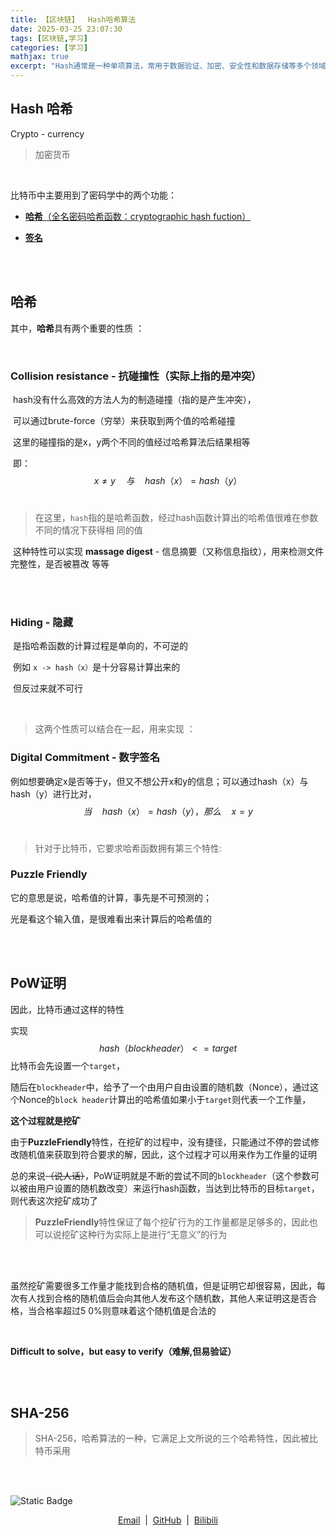 ```yaml
---
title: 【区块链】  Hash哈希算法
date: 2025-03-25 23:07:30
tags: [区块链,学习]
categories: [学习]
mathjax: true
excerpt: "Hash通常是一种单项算法，常用于数据验证、加密、安全性和数据存储等多个领域，是比特币的重要组成部分。"
---
```

## Hash 哈希

Crypto - currency

> 加密货币

  <br>

比特币中主要用到了密码学中的两个功能：

- [**哈希**（全名密码哈希函数：cryptographic hash fuction）](#hash)

- [**签名**]()

<br>

<br>

<a id="hash"></a>

## 哈希

其中，**哈希**具有两个重要的性质 ：

 <br>

### Collision resistance - **抗碰撞性**（实际上指的是冲突）

​	hash没有什么高效的方法人为的制造碰撞（指的是产生冲突），

​	可以通过brute-force（穷举）来获取到两个值的哈希碰撞

​	这里的碰撞指的是x，y两个不同的值经过哈希算法后结果相等

​	即：
<br>
$$
x ≠ y  \quad 与 \quad  hash（x） = hash（y）
$$
<br>
> ​	在这里，`hash`指的是哈希函数，经过hash函数计算出的哈希值很难在参数不同的情况下获得相	同的值

​	这种特性可以实现 **massage digest** - 信息摘要（又称信息指纹），用来检测文件完整性，是否被篡改	等等

 <br>

 <br>

### Hiding - 隐藏

​	是指哈希函数的计算过程是单向的，不可逆的

​	例如 `x -> hash（x）`是十分容易计算出来的

​	但反过来就不可行

 <br>

> 这两个性质可以结合在一起，用来实现 ：
>

### Digital Commitment - 数字签名

例如想要确定x是否等于y，但又不想公开x和y的信息；可以通过hash（x）与 hash（y）进行比对，
<br>
$$
当 \quad hash（x） = hash（y），那么\quad x = y
$$
<br>

> 针对于比特币，它要求哈希函数拥有第三个特性:

### Puzzle Friendly

它的意思是说，哈希值的计算，事先是不可预测的；

光是看这个输入值，是很难看出来计算后的哈希值的

 <br>

 <br>

## PoW证明

因此，比特币通过这样的特性

实现
$$
hash（block header）<= target
$$
比特币会先设置一个`target`，

随后在`blockheader`中，给予了一个由用户自由设置的随机数（Nonce），通过这个Nonce的`block header`计算出的哈希值如果小于`target`则代表一个工作量，

**这个过程就是挖矿**

由于**PuzzleFriendly**特性，在挖矿的过程中，没有捷径，只能通过不停的尝试修改随机值来获取到符合要求的解，因此，这个过程才可以用来作为工作量的证明

总的来说~~（说人话）~~，PoW证明就是不断的尝试不同的`blockheader`（这个参数可以被由用户设置的随机数改变）来运行hash函数，当达到比特币的目标`target`，则代表这次挖矿成功了

>  **PuzzleFriendly**特性保证了每个挖矿行为的工作量都是足够多的，因此也可以说挖矿这种行为实际上是进行“无意义”的行为

<br>

<br>

虽然挖矿需要很多工作量才能找到合格的随机值，但是证明它却很容易，因此，每次有人找到合格的随机值后会向其他人发布这个随机数，其他人来证明这是否合格，当合格率超过5 0%则意味着这个随机值是合法的

 <br>

**Difficult to solve，but easy to verify（难解,但易验证）**

 <br>

 <br>

## SHA-256

> SHA-256，哈希算法的一种，它满足上文所说的三个哈希特性，因此被比特币采用

 <br>

 <br>

![Static Badge](https://img.shields.io/badge/状态-待更新-brightgreen?style=flat-square)

<div align="center">
<a href="mailto:yanxiaoxaya@outlook.com">Email</a>  |  <a href="https://github.com/ssxaya">GitHub</a>  |  <a href="https://space.bilibili.com/359322078">Bilibili</a>
</div>